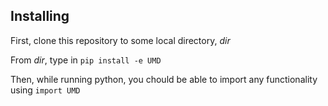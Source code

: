 ## Installing

First, clone this repository to some local directory, *dir*

From *dir*, type in `pip install -e UMD`

Then, while running python, you chould be able to import any functionality using
`import UMD`
